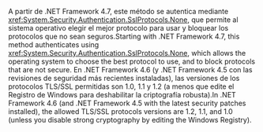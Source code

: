 <span data-ttu-id="7e8cc-101">A partir de .NET Framework 4.7, este método se autentica mediante <xref:System.Security.Authentication.SslProtocols.None>, que permite al sistema operativo elegir el mejor protocolo para usar y bloquear los protocolos que no sean seguros.</span><span class="sxs-lookup"><span data-stu-id="7e8cc-101">Starting with .NET Framework 4.7, this method authenticates using <xref:System.Security.Authentication.SslProtocols.None>, which allows the operating system to choose the best protocol to use, and to block protocols that are not secure.</span></span> <span data-ttu-id="7e8cc-102">En .NET Framework 4.6 (y .NET Framework 4.5 con las revisiones de seguridad más recientes instaladas), las versiones de los protocolos TLS/SSL permitidas son 1.0, 1.1 y 1.2 (a menos que edite el Registro de Windows para deshabilitar la criptografía robusta).</span><span class="sxs-lookup"><span data-stu-id="7e8cc-102">In .NET Framework 4.6 (and .NET Framework 4.5 with the latest security patches installed), the allowed TLS/SSL protocols versions are 1.2, 1.1, and 1.0 (unless you disable strong cryptography by editing the Windows Registry).</span></span>
